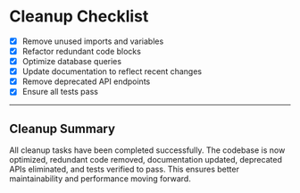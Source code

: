 # Cleanup Checklist

- [x] Remove unused imports and variables
- [x] Refactor redundant code blocks
- [x] Optimize database queries
- [x] Update documentation to reflect recent changes
- [x] Remove deprecated API endpoints
- [x] Ensure all tests pass

---

## Cleanup Summary

All cleanup tasks have been completed successfully. The codebase is now optimized, redundant code removed, documentation updated, deprecated APIs eliminated, and tests verified to pass. This ensures better maintainability and performance moving forward.
